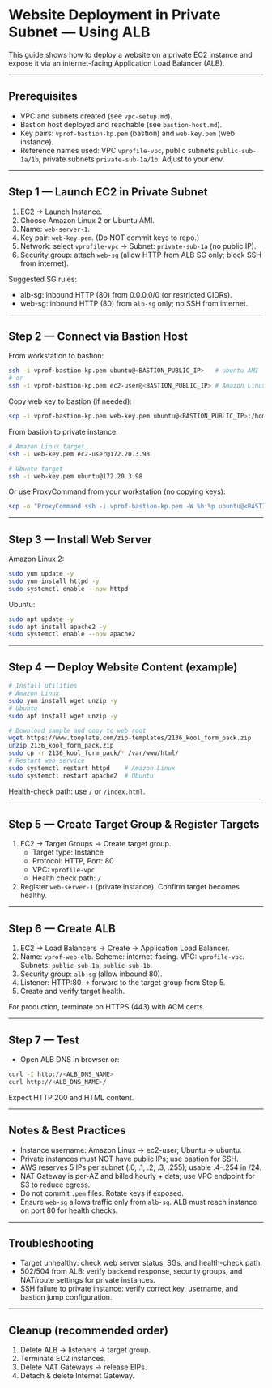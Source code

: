 # Website Deployment in Private Subnet — Using ALB

This guide shows how to deploy a website on a private EC2 instance and expose it via an internet-facing Application Load Balancer (ALB).

---

## Prerequisites
- VPC and subnets created (see `vpc-setup.md`).  
- Bastion host deployed and reachable (see `bastion-host.md`).  
- Key pairs: `vprof-bastion-kp.pem` (bastion) and `web-key.pem` (web instance).  
- Reference names used: VPC `vprofile-vpc`, public subnets `public-sub-1a/1b`, private subnets `private-sub-1a/1b`. Adjust to your env.

---

## Step 1 — Launch EC2 in Private Subnet
1. EC2 → Launch Instance.  
2. Choose Amazon Linux 2 or Ubuntu AMI.  
3. Name: `web-server-1`.  
4. Key pair: `web-key.pem`. (Do NOT commit keys to repo.)  
5. Network: select `vprofile-vpc` → Subnet: `private-sub-1a` (no public IP).  
6. Security group: attach `web-sg` (allow HTTP from ALB SG only; block SSH from internet).

Suggested SG rules:
- alb-sg: inbound HTTP (80) from 0.0.0.0/0 (or restricted CIDRs).  
- web-sg: inbound HTTP (80) from `alb-sg` only; no SSH from internet.

---

## Step 2 — Connect via Bastion Host
From workstation to bastion:
```bash
ssh -i vprof-bastion-kp.pem ubuntu@<BASTION_PUBLIC_IP>   # ubuntu AMI
# or
ssh -i vprof-bastion-kp.pem ec2-user@<BASTION_PUBLIC_IP> # Amazon Linux bastion
```

Copy web key to bastion (if needed):
```bash
scp -i vprof-bastion-kp.pem web-key.pem ubuntu@<BASTION_PUBLIC_IP>:/home/ubuntu/
```

From bastion to private instance:
```bash
# Amazon Linux target
ssh -i web-key.pem ec2-user@172.20.3.98

# Ubuntu target
ssh -i web-key.pem ubuntu@172.20.3.98
```

Or use ProxyCommand from your workstation (no copying keys):
```bash
scp -o "ProxyCommand ssh -i vprof-bastion-kp.pem -W %h:%p ubuntu@<BASTION_PUBLIC_IP>" -i web-key.pem web-content.zip ec2-user@172.20.3.98:/home/ec2-user/
```

---

## Step 3 — Install Web Server
Amazon Linux 2:
```bash
sudo yum update -y
sudo yum install httpd -y
sudo systemctl enable --now httpd
```

Ubuntu:
```bash
sudo apt update -y
sudo apt install apache2 -y
sudo systemctl enable --now apache2
```

---

## Step 4 — Deploy Website Content (example)
```bash
# Install utilities
# Amazon Linux
sudo yum install wget unzip -y
# Ubuntu
sudo apt install wget unzip -y

# Download sample and copy to web root
wget https://www.tooplate.com/zip-templates/2136_kool_form_pack.zip
unzip 2136_kool_form_pack.zip
sudo cp -r 2136_kool_form_pack/* /var/www/html/
# Restart web service
sudo systemctl restart httpd    # Amazon Linux
sudo systemctl restart apache2  # Ubuntu
```

Health-check path: use `/` or `/index.html`.

---

## Step 5 — Create Target Group & Register Targets
1. EC2 → Target Groups → Create target group.  
   - Target type: Instance  
   - Protocol: HTTP, Port: 80  
   - VPC: `vprofile-vpc`  
   - Health check path: `/`  
2. Register `web-server-1` (private instance). Confirm target becomes healthy.

---

## Step 6 — Create ALB
1. EC2 → Load Balancers → Create → Application Load Balancer.  
2. Name: `vprof-web-elb`. Scheme: internet-facing. VPC: `vprofile-vpc`. Subnets: `public-sub-1a`, `public-sub-1b`.  
3. Security group: `alb-sg` (allow inbound 80).  
4. Listener: HTTP:80 → forward to the target group from Step 5.  
5. Create and verify target health.

For production, terminate on HTTPS (443) with ACM certs.

---

## Step 7 — Test
- Open ALB DNS in browser or:
```bash
curl -I http://<ALB_DNS_NAME>
curl http://<ALB_DNS_NAME>/
```
Expect HTTP 200 and HTML content.

---

## Notes & Best Practices
- Instance username: Amazon Linux → ec2-user; Ubuntu → ubuntu.  
- Private instances must NOT have public IPs; use bastion for SSH.  
- AWS reserves 5 IPs per subnet (.0, .1, .2, .3, .255); usable .4–.254 in /24.  
- NAT Gateway is per-AZ and billed hourly + data; use VPC endpoint for S3 to reduce egress.  
- Do not commit `.pem` files. Rotate keys if exposed.  
- Ensure `web-sg` allows traffic only from `alb-sg`. ALB must reach instance on port 80 for health checks.

---

## Troubleshooting
- Target unhealthy: check web server status, SGs, and health-check path.  
- 502/504 from ALB: verify backend response, security groups, and NAT/route settings for private instances.  
- SSH failure to private instance: verify correct key, username, and bastion jump configuration.

---

## Cleanup (recommended order)
1. Delete ALB → listeners → target group.  
2. Terminate EC2 instances.  
3. Delete NAT Gateways → release EIPs.  
4. Detach & delete Internet Gateway.